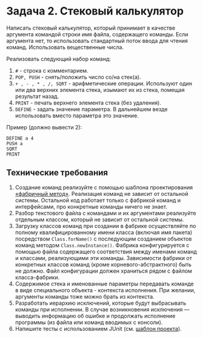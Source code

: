 
# Задача 2. Стековый калькулятор

Написать стековый калькулятор, который принимает в качестве аргумента командой строки имя файла, содержащего команды. Если аргумента нет, то использовать стандартный поток ввода для чтения команд. Использовать вещественные числа.

Реализовать следующий набор команд:
1. `#` - строка с комментарием.
2. `POP, PUSH` - снять/положить число со/на стек(а).
3. `+ , - , * , /, SQRT` - арифметические операции. Используют один или два верхних элемента стека, изымают их из стека, помещая результат назад.
4. `PRINT` - печать верхнего элемента стека (без удаления).
5. `DEFINE` - задать значение параметра. В дальнейшем везде использовать вместо параметра это значение.

Пример (должно вывести 2):
```
DEFINE a 4
PUSH a
SQRT
PRINT
```

## Технические требования

1. Создание команд реализуйте с помощью шаблона проектирования [«фабричный метод»](https://ru.wikipedia.org/wiki/%D0%A4%D0%B0%D0%B1%D1%80%D0%B8%D1%87%D0%BD%D1%8B%D0%B9_%D0%BC%D0%B5%D1%82%D0%BE%D0%B4_(%D1%88%D0%B0%D0%B1%D0%BB%D0%BE%D0%BD_%D0%BF%D1%80%D0%BE%D0%B5%D0%BA%D1%82%D0%B8%D1%80%D0%BE%D0%B2%D0%B0%D0%BD%D0%B8%D1%8F)). Реализация команд не зависит от остальной системы. Остальной код работает только с фабрикой команд и интерфейсами, про конкретные команды ничего не знает.
2. Разбор текстового файла с командами и их аргументами реализуйте отдельным классом, который не зависит от остальной системы.
3. Загрузку классов команд при создании в фабрике осуществляйте по полному квалифицированному имени класса (включая имя пакета) посредством `Class.forName()` с последующим созданием объектов команд методом `Class.newInstance()`. Фабрика конфигурируется с помощью файла содержащего соответствия между именами команд и классами, реализующими эти команды. Зависимости фабрики от конкретных классов команд (кроме корневого-абстрактного) быть не должно. Файл конфигурации должен храниться рядом с файлом класса-фабрики. 
4. Содержимое стека и именованные параметры передавать команде в виде специального объекта - контекста исполнения. При желании, аргументы команды тоже можно брать из контекста.
5. Разработать иерархию исключений, которые будут выбрасывать команды при исполнении. В случае возникновения исключения — выводить информацию об ошибке
и продолжать исполнение программы (из файла или команд вводимых с консоли).
6. Напишите тесты с использованием JUnit (см. [шаблон проекта](https://github.com/dsavenko/nsu-oop-java-template/tree/master/testlab)).

